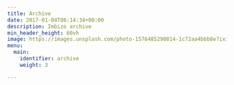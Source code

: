 ```yaml
---
title: Archive
date: 2017-01-04T06:14:34+00:00
description: Imbizo archive
min_header_height: 60vh
image: https://images.unsplash.com/photo-1576485290814-1c72aa4bbb8e?ixid=MnwxMjA3fDB8MHxwaG90by1wYWdlfHx8fGVufDB8fHx8&ixlib=rb-1.2.1&auto=format&fit=crop&w=1500&q=80
menu:
  main:
    identifier: archive
    weight: 3

---
```

